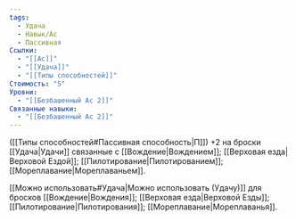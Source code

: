 ```yaml
---
tags:
  - Удача
  - Навык/Ас
  - Пассивная
Ссылки:
  - "[[Ас]]"
  - "[[Удача]]"
  - "[[Типы способностей]]"
Стоимость: "5"
Уровни:
  - "[[Безбашенный Ас 2]]"
Связанные навыки:
  - "[[Безбашенный Ас 2]]"
---
```

([[Типы способностей#Пассивная способность|П]]) +2 на броски [[Удача|Удачи]] связанные с [[Вождение|Вождением]];  [[Верховая езда|Верховой Ездой]]; [[Пилотирование|Пилотированием]]; [[Мореплавание|Мореплаваньем]]. 

[[Можно использовать#Удача|Можно использовать (Удачу)]] для бросков [[Вождение|Вождения]];  [[Верховая езда|Верховой Езды]]; [[Пилотирование|Пилотирования]]; [[Мореплавание|Мореплаванья]]. 